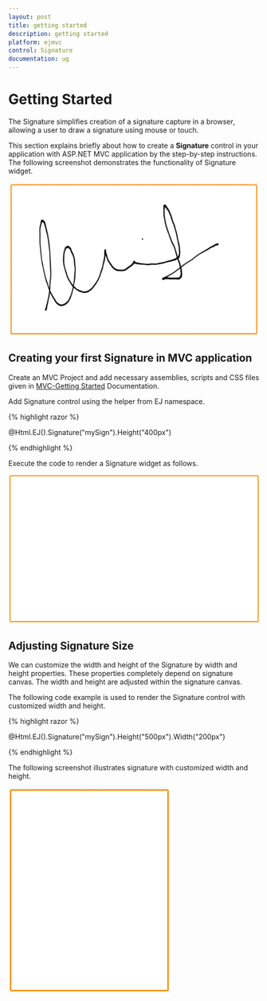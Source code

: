 ```yaml
---
layout: post
title: getting started
description: getting started
platform: ejmvc
control: Signature
documentation: ug
---
```


# Getting Started

The Signature simplifies creation of a signature capture in a browser, allowing a user to draw a signature using mouse or touch.

This section explains briefly about how to create a **Signature** control in your application with ASP.NET MVC application by the step-by-step instructions. The following screenshot demonstrates the functionality of Signature widget.

![](getting_started_images\gettingstarted_img1.png)

## Creating your first Signature in MVC application

Create an MVC Project and add necessary assemblies, scripts and CSS files given in [MVC-Getting Started](http://help.syncfusion.com/aspnetmvc/getting-started) Documentation.

Add Signature control using the helper from EJ namespace.

{% highlight razor %}

  @Html.EJ().Signature("mySign").Height("400px")

{% endhighlight %}

Execute the code to render a Signature widget as follows.

![](getting_started_images\gettingstarted_img2.png)

## Adjusting Signature Size

We can customize the width and height of the Signature by width and height properties. These properties completely depend on signature canvas. The width and height are adjusted within the signature canvas.

The following code example is used to render the Signature control with customized width and height.

{% highlight razor %}

  @Html.EJ().Signature("mySign").Height("500px").Width("200px")

{% endhighlight %}

The following screenshot illustrates signature with customized width and height.

![](getting_started_images\gettingstarted_img3.png)



